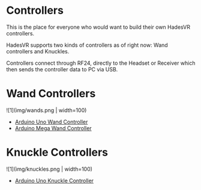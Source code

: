 # Controllers

This is the place for everyone who would want to build their own HadesVR controllers.

HadesVR supports two kinds of controllers as of right now: Wand controllers and Knuckles.

Controllers connect through RF24, directly to the Headset or Receiver which then sends the controller data to PC via USB. 

# Wand Controllers

![1](img/wands.png | width=100)

- [Arduino Uno Wand Controller](Wand_Uno.md)
- [Arduino Mega Wand Controller](Wand_Mega.md)

# Knuckle Controllers

![1](img/knuckles.png | width=100)

- [Arduino Uno Knuckle Controller](Knuckle_Uno.md)